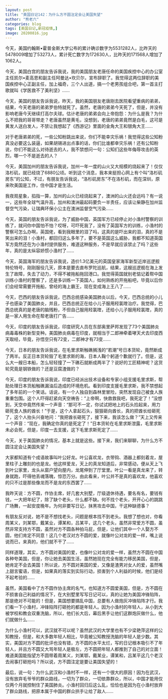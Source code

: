 ```yaml
---
layout: post
title: "美国日记142：为什么方不圆注定会让美国失望"
author: "熊老六"
categories: blog
tags: [美国日记,新冠疫情,]
image: 20200816.jpg
---
```

​​​​​​​​​​​​​​​​​​今天，美国约翰斯•霍普金斯大学公布的累计确诊数字为5531282人，比昨天的5478009增加了53273人，累计死亡数字为172630人，比昨天的171568人增加了1062人。

今天，美国白宫的朋友告诉我说，我的美国朋友老唐任命的美国疾控中心的办公室主任凯尔•麦高恩和副主任阿曼达•坎贝尔，宣布辞职了。我觉得这两位辞职的美国疾控中心正副主任，加上福奇，三个人出道，搞一个老男孩组合吧，第一首主打歌就叫《学医救不了美利坚》……

今天，美国的朋友告诉我说，昨天，我的美国朋友老唐刚去医院看望重病的弟弟，结果，今天老唐的弟弟罗伯特就死了。虽然，老唐的弟弟今天死了，但是，并没有影响老唐今天继续打高尔夫球。估计老唐的弟弟会向上帝抱怨：为什么是我？为什么不把我的哥哥带走？老唐虽然是黄毛，没想到，老唐的弟弟竟然是白毛，这可是黄发人送白发人，不禁让我想起了《西游记》里面的金角大王和银角大王……

对于老唐弟弟的死，一些公知粉跳出来说，你们不能幸灾乐祸！我觉得这些公知粉真没必要这么装逼，如果胡锡进出点事的话，你们比谁都幸灾乐祸！还有公知粉说，你们不能这么对待逝去的人，我不禁想问一句：公知们这些年侮辱攻击的英烈，哪一个不是逝去的人？

今天，美国加州的朋友告诉我说，加州一年一度的山火又大规模的烧起来了！仅仅洛杉矶，就已经烧了6880公顷。听到这个消息，我本来挺担心网上有个叫“洛杉矶房东”的公知，不过，有朋友告诉我说，“洛杉矶房东”不在洛杉矶，而在深圳，原来吹美国是工作，住中国才是生活。

我夜观星象，掐指一算，加州的山火已经烧起来了，澳洲的山火还会远吗？有一说一，这些年全球气温升高，加州和澳洲最起码要负一半责任，应该让柴静在加州监督空气污染，让瑞典环保小公主在澳洲监督空气污染……

今天，英国的朋友告诉我说，为了威胁中国，英国军方已经停止对小渔村警察的训练了，就问你中国怕不怕？哎呀，可吓死我了，没有了英国军方的训练，小渔村的警察可怎么办啊，英国佬，看到我眼里的泪了吗，这真的是吓出来的泪，真的不是笑出来的泪！小渔村，都回归这么多年了，要不是英国这么威胁，我都不知道英国军方竟然还在为小渔村提供服务，难道这种服务，不是早就应该禁止了吗？这些年，真的是太纵容娇惯小渔村了……

今天，英国海军的朋友告诉我说，造价1.3亿美元的英国皇家海军新型近岸巡逻舰特伦特号，刚刚服役几天，原本是要去直布罗陀巡航，结果，这艘巡逻舰在海上发生了故障，失去了动力，不得不被拖船拖回港口。我觉得英国就别老惦记着帮中国训练小渔村的警察了，还是多训练一下英国人，如何熟练的开拖船吧，毕竟以后你们会经常需要开拖船，曾经的海上霸王，现在变成海上王八了……

今天，巴西的朋友告诉我说，巴西总统感染美国肺炎以后，今天，巴西总统的小儿子也感染了美国肺炎，并且，巴西总统正在给小儿子服用羟氯喹治疗。我觉得，巴西总统真的是老唐的脑残粉，不但自己服用羟氯喹，还给小儿子服用羟氯喹，真的是一家人用生命在帮老唐打广告……

今天，印度的朋友告诉我说，印度研究人员在东部奥里萨邦发现了73个美国肺炎病毒毒株的新型变种。美国肺炎病毒在印度，就相当于二郎神牵着哮天犬去印度西天取经，毕竟，孙悟空只有72变，二郎神才有73变……

今天，日本的朋友告诉我说，在毛里求斯触礁搁浅的“若潮”号日本货轮，竟然断成了两半。反正日本货轮毁了毛里求斯的海，日本人鞠个躬道个歉就行了。但是，这么大一艘日本船，怎么轻轻撞了一下礁石就断成两半了？说好的工匠精神呢？这货轮究竟是钢铁做的？还是豆腐渣做的？

今天，印度的朋友告诉我说，印度已经派出技术设备和专家小组支援毛里求斯，帮助处理日本货船触礁漏油后造成的环境危机。看到印度支援毛里求斯，我不禁想起了多年前的一个笑话。话说，有一个人独自到森林里冒险，突然发现自己被食人族重重包围。这个人吓得赶紧向天空祷告：“上帝啊，快救救我吧，我死定了！”没想到，天空中竟然传来一个声音：“那可不一定，你试试把地上的石头捡起来，用力砸死食人族的酋长！”于是，这个人拿起石头，狠狠砸向酋长，真的把酋长给砸死了，这个人抬头兴奋地问：“我把酋长砸死了，接下来，我该怎么做？”天上又传来一个声音：“现在，我确定你真的是死定了！”日本货轮在毛里求斯泄露，毛里求斯未必会死，但是，印度一去支援，这下毛里求斯死定了……

今天，关于美国肺炎的情况，基本上就是这些。接下来，我们来聊聊，为什么方不圆注定会让美国失望？

大家都知道有个成语故事叫叶公好龙。叶公喜欢龙，衣带钩、酒器上都刻着龙，屋里柱子上雕刻的也是龙。他这样爱龙，天上的真龙知道后，非常感动，便从天上飞到叶公家里，龙头从窗户望向屋内，龙尾伸到了厅堂里。叶公一看是真龙来了，转身就跑，吓得他丢魂落魄，惊恐万分。由此看来，叶公并不是真的喜欢龙，他喜欢的只不过是那些像龙而不是龙的东西罢了……

我昨天说：方不圆，作协主席，好几套大别墅，厅级退休待遇，要名有名，要钱有钱，一大把年纪了，除了缺个老头，什么都不缺。何不找个老头，开开心心的跳跳广场舞，一起安度晚年。为何非要写日记，抹黑攻击中国，干这种缺德事？

有朋友反对说，她不是不想找老头，问题是根本找不到老头。我想了想也对，你看周某义，刘某鄂，戴某业，谭某和，吕某平，这几个老头，虽然非常爱方不圆，虽然非常支持方不圆，虽然对方不圆各种拍马屁，但是，让他们其中一个人娶方不圆，他们肯定不同意！这几个老汉对方不圆的爱，就像叶公对龙的爱一样，嘴上说说而已，来真的，他们就不干了……

同样道理，其实，方不圆对美国的爱，也像叶公对龙的爱一样，虽然方不圆在中国各种夸美国，但是，你让她去美国生活，虽然她现在完全有能力移民美国，但是，她肯定不会去美国！所以说，方不圆对美国的爱，又像是渣男对女人的爱，虽然嘴上甜言蜜语，但是，如果真的落实到实际行动，损害到个人利益的时候，他们是经不起考验的……

虽然，美国看中了方不圆作协主席的名气，也知道方不圆爱美国，但是，方不圆在不损害自己利益的情况下，在大别墅里写写日记可以，真的让她为美国冲锋陷阵，那是绝对不可能的！但是，美国想要搞乱中国，总要有人做炮灰冲锋陷阵才行。我们看一下小渔村，冲锋陷阵打砸抢的都是年轻人。因为小渔村的年轻人，从小到大被学校和教会双重洗脑，所以，他们长大后，幕后黑手让他们这群炮灰做什么，他们就做什么……

为什么小渔村可以，武汉就不可以呢？虽然武汉的大学里也有不少梁艳萍这样的公知教授，但是，和大多数年轻人相比，毕竟被公知教授洗脑的年轻人是少数。其实，美国对方不圆的批评也没有错，方不圆的水平太烂，写的日记根本吸引不了年轻人，并且方不圆又大骂年轻人是极左，方不圆把年轻人都推到了自己的对立面！难道美国能指望方不圆带着周某义，刘某鄂，戴某业，谭某和，吕某平这几个老汉去闹事打砸抢吗？所以说，方不圆注定是要让美国失望的！

最后，说一句：为什么武汉和小渔村不一样，还有一个很大的原因！因为在武汉，没有放弃毛爷爷的群众路线，一切为了群众，一切依靠群众，所以，中国才能用仅仅两个月就控制住了美国肺炎。小渔村回归后这么乱，恰恰也是因为在小渔村放弃了群众路线，把原本属于中国的群众拱手让给了敌人……​​​​